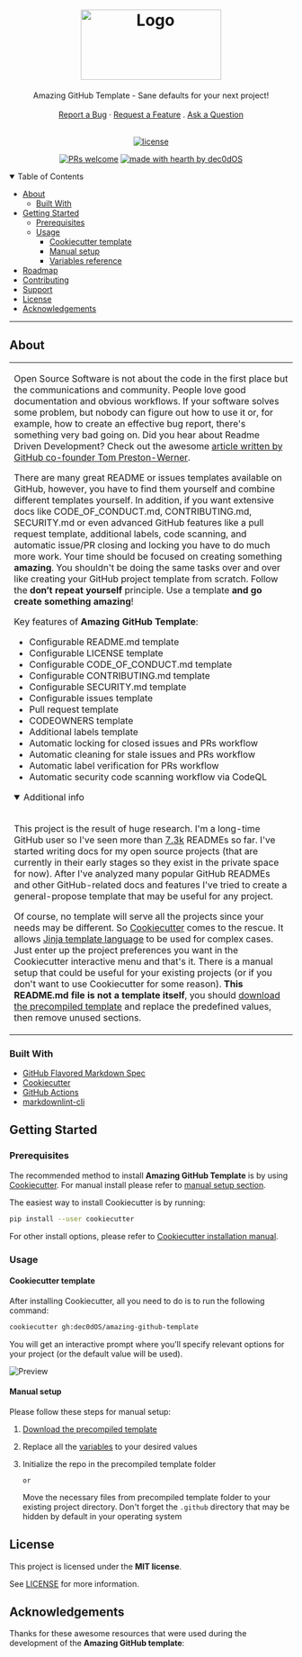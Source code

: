 <h1 align="center">
  <a href="https://github.com/dec0dOS/amazing-github-template">
    <img src="https://github.com/salesforce/LAVIS/blob/main/docs/_static/logo_final.png" alt="Logo" width="250" height="125">
  </a>
</h1>

<div align="center">
  Amazing GitHub Template - Sane defaults for your next project!
  <br />
  <br />
  <a href="https://github.com/dec0dOS/amazing-github-template/issues/new?assignees=&labels=bug&template=01_BUG_REPORT.md&title=bug%3A+">Report a Bug</a>
  ·
  <a href="https://github.com/dec0dOS/amazing-github-template/issues/new?assignees=&labels=enhancement&template=02_FEATURE_REQUEST.md&title=feat%3A+">Request a Feature</a>
  .
  <a href="https://github.com/dec0dOS/amazing-github-template/discussions">Ask a Question</a>
</div>

<div align="center">
<br />

[![license](https://img.shields.io/github/license/dec0dOS/amazing-github-template.svg?style=flat-square)](LICENSE)

[![PRs welcome](https://img.shields.io/badge/PRs-welcome-ff69b4.svg?style=flat-square)](https://github.com/dec0dOS/amazing-github-template/issues?q=is%3Aissue+is%3Aopen+label%3A%22help+wanted%22)
[![made with hearth by dec0dOS](https://img.shields.io/badge/made%20with%20%E2%99%A5%20by-dec0dOS-ff1414.svg?style=flat-square)](https://github.com/dec0dOS)

</div>

<details open="open">
<summary>Table of Contents</summary>

- [About](#about)
  - [Built With](#built-with)
- [Getting Started](#getting-started)
  - [Prerequisites](#prerequisites)
  - [Usage](#usage)
    - [Cookiecutter template](#cookiecutter-template)
    - [Manual setup](#manual-setup)
    - [Variables reference](#variables-reference)
- [Roadmap](#roadmap)
- [Contributing](#contributing)
- [Support](#support)
- [License](#license)
- [Acknowledgements](#acknowledgements)

</details>

---

## About

<table>
<tr>
<td>

Open Source Software is not about the code in the first place but the communications and community. People love good documentation and obvious workflows. If your software solves some problem, but nobody can figure out how to use it or, for example, how to create an effective bug report, there's something very bad going on. Did you hear about Readme Driven Development? Check out the awesome [article written by GitHub co-founder Tom Preston-Werner](https://tom.preston-werner.com/2010/08/23/readme-driven-development.html).

There are many great README or issues templates available on GitHub, however, you have to find them yourself and combine different templates yourself. In addition, if you want extensive docs like CODE_OF_CONDUCT.md, CONTRIBUTING.md, SECURITY.md or even advanced GitHub features like a pull request template, additional labels, code scanning, and automatic issue/PR closing and locking you have to do much more work. Your time should be focused on creating something **amazing**. You shouldn't be doing the same tasks over and over like creating your GitHub project template from scratch. Follow the **don’t repeat yourself** principle. Use a template **and go create something amazing**!

Key features of **Amazing GitHub Template**:

- Configurable README.md template
- Configurable LICENSE template
- Configurable CODE_OF_CONDUCT.md template
- Configurable CONTRIBUTING.md template
- Configurable SECURITY.md template
- Configurable issues template
- Pull request template
- CODEOWNERS template
- Additional labels template
- Automatic locking for closed issues and PRs workflow
- Automatic cleaning for stale issues and PRs workflow
- Automatic label verification for PRs workflow
- Automatic security code scanning workflow via CodeQL

<details open>
<summary>Additional info</summary>
<br>

This project is the result of huge research. I'm a long-time GitHub user so I've seen more than [7.3k](https://github.com/dec0dOS?tab=stars) READMEs so far. I've started writing docs for my open source projects (that are currently in their early stages so they exist in the private space for now). After I've analyzed many popular GitHub READMEs and other GitHub-related docs and features I've tried to create a general-propose template that may be useful for any project.

Of course, no template will serve all the projects since your needs may be different. So [Cookiecutter](https://github.com/cookiecutter/cookiecutter) comes to the rescue. It allows [Jinja template language](https://jinja.palletsprojects.com) to be used for complex cases. Just enter up the project preferences you want in the Cookiecutter interactive menu and that's it. There is a manual setup that could be useful for your existing projects (or if you don't want to use Cookiecutter for some reason). **This README.md file is not a template itself**, you should [download the precompiled template](https://github.com/dec0dOS/amazing-github-template/releases/download/latest/template.zip) and replace the predefined values, then remove unused sections.

</details>

</td>
</tr>
</table>

### Built With

- [GitHub Flavored Markdown Spec](https://github.github.com/gfm/)
- [Cookiecutter](https://github.com/cookiecutter/cookiecutter)
- [GitHub Actions](https://github.com/features/actions)
- [markdownlint-cli](https://github.com/igorshubovych/markdownlint-cli)

## Getting Started

### Prerequisites

The recommended method to install **Amazing GitHub Template** is by using [Cookiecutter](https://github.com/cookiecutter/cookiecutter). For manual install please refer to [manual setup section](#manual-setup).

The easiest way to install Cookiecutter is by running:

```sh
pip install --user cookiecutter
```

For other install options, please refer to [Cookiecutter installation manual](https://cookiecutter.readthedocs.io/en/latest/installation.html).

### Usage

#### Cookiecutter template

After installing Cookiecutter, all you need to do is to run the following command:

```sh
cookiecutter gh:dec0dOS/amazing-github-template
```

You will get an interactive prompt where you'll specify relevant options for your project (or the default value will be used).

![Preview](docs/images/preview.svg)

#### Manual setup

Please follow these steps for manual setup:

1. [Download the precompiled template](https://github.com/dec0dOS/amazing-github-template/releases/download/latest/template.zip)
2. Replace all the [variables](#variables-reference) to your desired values
3. Initialize the repo in the precompiled template folder

    `or`

    Move the necessary files from precompiled template folder to your existing project directory. Don't forget the `.github` directory that may be hidden by default in your operating system

## License

This project is licensed under the **MIT license**.

See [LICENSE](LICENSE) for more information.

## Acknowledgements

Thanks for these awesome resources that were used during the development of the **Amazing GitHub template**:
